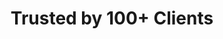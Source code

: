 ---
title: "Trusted by 100+ Clients"
description: "ContentConcepts provides English editing and proofreading services to authors, publishers, universities, govt, NGOs. Our content team works with startups, SMEs and corporates. Here is a list of few selected customers."
clients: [
  {
    id: 1,
    title: "NUS",
    image: "nus.png"
  },
  {
    id: 2,
    title: "World Scientific",
    image: "world_scientific.png"
  },
  {
    id: 3,
    title: "University of Malaya",
    image: "malaya_university.png"
  },
  {
    id: 4,
    title: "CADD centre",
    image: "cadd_centre.png"
  }
]
---